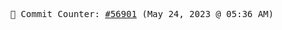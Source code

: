 <p align="center">
    <samp>
        📮 Commit Counter: <a href="https://github.com/Javascript-void0/Javascript-void0/commits/main">#56901</a> (May 24, 2023 @ 05:36 AM)
    </samp>
</p>